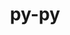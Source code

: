 ---
title: "py-py"
layout: cache
categories: [package, develop-2024-01-14]
meta: {"versions": ["1.11.0"], "compilers": ["gcc@=11.4.0", "gcc@=9.4.0", "oneapi@=2023.2.0"], "oss": ["ubuntu20.04"], "platforms": ["linux"], "targets": ["neoverse_v1", "ppc64le", "x86_64_v3"], "stacks": ["e4s", "e4s-neoverse_v1", "e4s-oneapi", "e4s-power", "root"], "num_specs": 4, "num_specs_by_stack": {"root": 4, "e4s-neoverse_v1": 1, "e4s-power": 1, "e4s": 1, "e4s-oneapi": 1}}
spec_details: [{"hash": "uzlmtz3ywjzrpzjgravvh3woro5vrqm5", "compiler": "gcc@=11.4.0", "versions": ["1.11.0"], "os": "ubuntu20.04", "platform": "linux", "target": "neoverse_v1", "variants": ["build_system=python_pip"], "stacks": ["root", "e4s-neoverse_v1"], "size": "-", "tarball": "https://binaries.spack.io/releases/develop-2024-01-14/build_cache/linux-ubuntu20.04-neoverse_v1/gcc-11.4.0/py-py-1.11.0/linux-ubuntu20.04-neoverse_v1-gcc-11.4.0-py-py-1.11.0-uzlmtz3ywjzrpzjgravvh3woro5vrqm5.spack"}, {"hash": "e3dkmr4jprb6g63wh6c7nd4rqkr77slp", "compiler": "gcc@=9.4.0", "versions": ["1.11.0"], "os": "ubuntu20.04", "platform": "linux", "target": "ppc64le", "variants": ["build_system=python_pip"], "stacks": ["root", "e4s-power"], "size": "-", "tarball": "https://binaries.spack.io/releases/develop-2024-01-14/build_cache/linux-ubuntu20.04-ppc64le/gcc-9.4.0/py-py-1.11.0/linux-ubuntu20.04-ppc64le-gcc-9.4.0-py-py-1.11.0-e3dkmr4jprb6g63wh6c7nd4rqkr77slp.spack"}, {"hash": "f54fkyxu6kzfa33bechrxvnjp7ihtgda", "compiler": "gcc@=11.4.0", "versions": ["1.11.0"], "os": "ubuntu20.04", "platform": "linux", "target": "x86_64_v3", "variants": ["build_system=python_pip"], "stacks": ["root", "e4s"], "size": "-", "tarball": "https://binaries.spack.io/releases/develop-2024-01-14/build_cache/linux-ubuntu20.04-x86_64_v3/gcc-11.4.0/py-py-1.11.0/linux-ubuntu20.04-x86_64_v3-gcc-11.4.0-py-py-1.11.0-f54fkyxu6kzfa33bechrxvnjp7ihtgda.spack"}, {"hash": "anjudzqp3h7qmyrkofhqtoppxwo7wmbr", "compiler": "oneapi@=2023.2.0", "versions": ["1.11.0"], "os": "ubuntu20.04", "platform": "linux", "target": "x86_64_v3", "variants": ["build_system=python_pip"], "stacks": ["root", "e4s-oneapi"], "size": "-", "tarball": "https://binaries.spack.io/releases/develop-2024-01-14/build_cache/linux-ubuntu20.04-x86_64_v3/oneapi-2023.2.0/py-py-1.11.0/linux-ubuntu20.04-x86_64_v3-oneapi-2023.2.0-py-py-1.11.0-anjudzqp3h7qmyrkofhqtoppxwo7wmbr.spack"}]
---